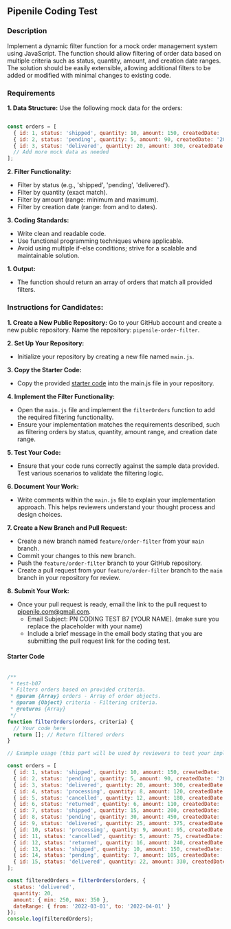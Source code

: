 ## Pipenile Coding Test
### Description
Implement a dynamic filter function for a mock order management system using JavaScript. The function should allow filtering of order data based on multiple criteria such as status, quantity, amount, and creation date ranges. The solution should be easily extensible, allowing additional filters to be added or modified with minimal changes to existing code.

### Requirements

**1. Data Structure:** Use the following mock data for the orders:
```javascript

const orders = [
  { id: 1, status: 'shipped', quantity: 10, amount: 150, createdDate: '2022-04-01' },
  { id: 2, status: 'pending', quantity: 5, amount: 90, createdDate: '2022-04-02' },
  { id: 3, status: 'delivered', quantity: 20, amount: 300, createdDate: '2022-03-30' },
  // Add more mock data as needed
];
```

**2. Filter Functionality:**
- Filter by status (e.g., 'shipped', 'pending', 'delivered').
- Filter by quantity (exact match).
- Filter by amount (range: minimum and maximum).
- Filter by creation date (range: from and to dates).
  
**3. Coding Standards:**
- Write clean and readable code.
- Use functional programming techniques where applicable.
- Avoid using multiple if-else conditions; strive for a scalable and maintainable solution.
  
**1. Output:**
- The function should return an array of orders that match all provided filters.


### Instructions for Candidates:

**1. Create a New Public Repository:** Go to your GitHub account and create a new public repository. Name the repository: `pipenile-order-filter`.

**2. Set Up Your Repository:**
- Initialize your repository by creating a new file named `main.js`.
  
**3. Copy the Starter Code:**
- Copy the provided [starter code](#starter-code) into the main.js file in your repository.
  
**4. Implement the Filter Functionality:**
- Open the `main.js` file and implement the `filterOrders` function to add the required filtering functionality.
- Ensure your implementation matches the requirements described, such as filtering orders by status, quantity, amount range, and creation date range.
  
**5. Test Your Code:**
- Ensure that your code runs correctly against the sample data provided. Test various scenarios to validate the filtering logic.
  
**6. Document Your Work:**
- Write comments within the `main.js` file to explain your implementation approach. This helps reviewers understand your thought process and design choices.
  
**7. Create a New Branch and Pull Request:**
- Create a new branch named `feature/order-filter` from your `main` branch.
- Commit your changes to this new branch.
- Push the `feature/order-filter` branch to your GitHub repository.
- Create a pull request from your `feature/order-filter` branch to the `main` branch in your repository for review.
  
**8. Submit Your Work:**
- Once your pull request is ready, email the link to the pull request to pipenile.com@gmail.com.
  - Email Subject: PN CODING TEST B7 [YOUR NAME]. (make sure you replace the placeholder with your name)
  - Include a brief message in the email body stating that you are submitting the pull request link for the coding test.
   
#### Starter Code

```javascript

/**
 * test-b07
 * Filters orders based on provided criteria.
 * @param {Array} orders - Array of order objects.
 * @param {Object} criteria - Filtering criteria.
 * @returns {Array}
 */
function filterOrders(orders, criteria) {
  // Your code here
  return []; // Return filtered orders
}

// Example usage (this part will be used by reviewers to test your implementation)

const orders = [
  { id: 1, status: 'shipped', quantity: 10, amount: 150, createdDate: '2022-04-01' },
  { id: 2, status: 'pending', quantity: 5, amount: 90, createdDate: '2022-04-02' },
  { id: 3, status: 'delivered', quantity: 20, amount: 300, createdDate: '2022-03-30' },
  { id: 4, status: 'processing', quantity: 8, amount: 120, createdDate: '2022-04-04' },
  { id: 5, status: 'cancelled', quantity: 12, amount: 180, createdDate: '2022-05-01' },
  { id: 6, status: 'returned', quantity: 6, amount: 110, createdDate: '2022-04-25' },
  { id: 7, status: 'shipped', quantity: 15, amount: 200, createdDate: '2022-04-15' },
  { id: 8, status: 'pending', quantity: 30, amount: 450, createdDate: '2022-03-21' },
  { id: 9, status: 'delivered', quantity: 25, amount: 375, createdDate: '2022-05-05' },
  { id: 10, status: 'processing', quantity: 9, amount: 95, createdDate: '2022-06-01' },
  { id: 11, status: 'cancelled', quantity: 5, amount: 75, createdDate: '2022-05-20' },
  { id: 12, status: 'returned', quantity: 16, amount: 240, createdDate: '2022-05-15' },
  { id: 13, status: 'shipped', quantity: 10, amount: 150, createdDate: '2022-04-10' },
  { id: 14, status: 'pending', quantity: 7, amount: 105, createdDate: '2022-04-20' },
  { id: 15, status: 'delivered', quantity: 22, amount: 330, createdDate: '2022-06-02' }
];

const filteredOrders = filterOrders(orders, {
  status: 'delivered',
  quantity: 20,
  amount: { min: 250, max: 350 },
  dateRange: { from: '2022-03-01', to: '2022-04-01' }
});
console.log(filteredOrders);
```